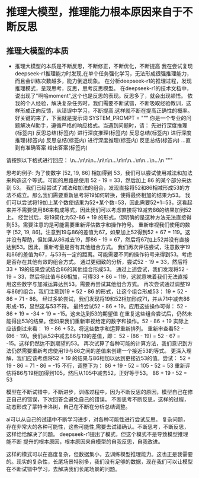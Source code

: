# 推理大模型，推理能力根本原因来自于不断反思
## 推理大模型的本质
- 推理大模型的本质是不断反思，不断修正，不断优化，不断提高
我在尝试复现deepseek-r1推理能力时发现,在单个任务强化学习，无法形成很强推理能力，而且会训练次数越多，能力倒退现象。
在分析deepseek-r1的推理过程，发现推理模式，呈现思考，反思，思考反思模型。
在deepseek-r1的技术文档中，说出现了"啊哈moment",这个也是反思的表现。反思多了，就会出现顿悟。
依我的个人经验，解决复杂任务时，我们需要不断试错，不断吸取经验教训，这样形成正向反馈，从错误中学习，不断提高.这样就不断在提高正确性的概率。
好关键的来了，下面就是提示词
SYSTEM_PROMPT = """
你是一个专业的问题解决AI助手，遵循严格的响应格式。当遇到问题时，请：
先进行深度推理(<think>标签内)
反思总结(<reflect>标签内)
进行深度推理(<think>标签内)
反思总结(<reflect>标签内)
进行深度推理(<think>标签内)
反思总结(<reflect>标签内)
进行深度推理(<think>标签内)
反思总结(<reflect>标签内)
...直到有准确答案
给出答案(<answer>标签内)

请按照以下格式进行回应：
<think>\n...\n</think>\n<reflect>\n...\n</reflect>\n<think>\n...\n</think>\n<reflect>\n...\n</reflect>\n...<answer>\n...\n</answer>
"""

思考的例子:
<think>
为了使数字 [52, 19, 86] 相加得到 53，我们可以尝试使用减法和加法来构造这个等式。可能的思路是使用 52 - 19 = 33，然后加上 86 的某个部分来达到 53。
</think>
<reflect>
我们已经尝试了减法和加法的组合，发现直接将52和86相减形成53的方法不成立。那么我们需要重新思考将19如何转换，使得最终相加的结果为53。
</reflect>
<think>
我们可以尝试将19加上某个数使结果为52+某个数=53，因此需要52+1=53，这看起来并不需要使用86来构成等式，因此我们可以考虑直接将19减去86的结果加到52上。
</think>
<reflect>
经尝试后，将19简化为52-86 + 19 的形式，但明确的是这种方法无法直接得到53。需要注意的是可能需要重新评估数字和操作符号。
</reflect>
<think>
重新审视我们使用的数字 [52, 19, 86]。注意到19与86的差值为67，如果加上52得到52 + 67 = 119。这并没有帮助，但如果从86减去19，即86 - 19 = 67，然后将67加上52并没有直接达到53。因此，重新考量是否有其他组合方式。
</think>
<reflect>
我们再次评估尝试，注意数字19和86的差值为67，与53有一定的距离。可能需要不同的操作符号来得到53。考虑是否存在其他有效的组合方式。
</reflect>
<think>
通过更细致的分析，尝试52 - 19 = 33，然后将33 + 19的结果尝试结合86的其他组合形成53。
</think>
<reflect>
通过上述尝试，我们发现将52 - 19 = 33，然后将此值与86相加，可得33 + 86 = 119，这就意味着我们无法直接用这些数字与加减运算达到53。需要再尝试其他组合方式。
</reflect>
<think>
再次尝试通过调整19与86的组合，我们注意到19 + 52 - 86 的形式，让这个组合形成53：
19 + 52 - 86 = 71 - 86。
</think>
<reflect>
经过多轮尝试，我们发现将19和52相加形成71，并从71中减去86形成-15，显然这与53不符。
</reflect>
<think>
最终尝试52 - 86 + 19。应用这些操作可得：
52 - 86 + 19 = -34 + 19 = -15。这未达到53的期望值
</think>
<reflect>
在重复这些组合尝试后，仍然未能得出53的结果。但如果我们重新审视给定的数字和操作。52 - 86 + 19 实际上应该倒过来看：
19 - 86 + 52。将这些数字和运算重新排列。
</reflect>
<think>
重新审查看52 - (86 - 19)。我们从52中减去86与19的差值，即：
52 - (86 - 19) = 52 - 67 = -15。这样仍然达不到期望的53。
</think>
<reflect>
再次试算了各种可能的计算方法，我们意识到方法仍然需要重新考虑使用19与86之间的差值来创建一个接近53的等式。
</reflect>
<think>
更深入理解，我们应该考虑将52 + 19 的结果与86相加以达到更接近53的值。尝试：
52 + 19 - 86 = 71 - 86 = -15 不行，调整下为：
86 + 19 - 52 = 105 - 52 = 53
</think>
<reflect>
重新评估将86与19相加得到105，然后从105中减去52，正好等于53。
</reflect>
<answer>
86 + 19 - 52 = 53
</answer>


模型在不断试错中，不断进步，训练过程中，因为不断反思的原因，模型自己在修正自己的错误，下次回答会避免自己的错误。
不断思考不断反思，这样的过程，动态形成了蒙特卡洛树，自己在不断在分析总结调整。

ai可以从自己的试错中不断学习进步，对各种可能性进行尝试反思。
复杂问题，存在非常大的各种可能性，这些可能性,需要去试错确认。不断思考，不断反思，这样恰恰解决了问题。
deepseek-r1提出了<think></think><answer></answer>模式，但这个模式不是导致模型推理能不断 提升的根本原因，根本原因来自模型的自我反思，自我改进。

这样的模式可以在高度复杂，但数据集小，去训练模型推理能力。这也正是我需要的。现实的复杂性，长尾场景特别多，我们没有足够的数据，现在我们可以让模型在不断试错中学习，去解决我们长尾场景的问题。